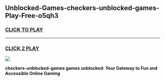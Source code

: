
## Unblocked-Games-checkers-unblocked-games-Play-Free-o5qh3
<h3>
<a href="https://premium76.site?title=checkers-unblocked-games&ref=23A">CLICK TO PLAY</a></h3>
<hr>

<h3>
<a href="https://premium76.site?title=checkers-unblocked-games&ref=23A">CLICK 2 PLAY</a>
  
</h3>

<a href="https://premium76.site?title=checkers-unblocked-games&ref=23A"><img src="https://clearcache.store/games.png"></a>


**checkers-unblocked-games games unblocked: Your Gateway to Fun and Accessible Online Gaming**
